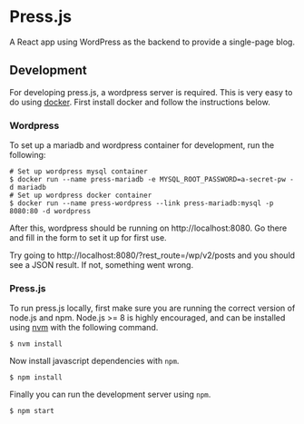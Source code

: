 # Press.js
A React app using WordPress as the backend to provide a single-page blog.

## Development

For developing press.js, a wordpress server is required. This is very easy to do
using [docker][docker]. First install docker and follow the instructions below.

### Wordpress

To set up a mariadb and wordpress container for development, run the following:

    # Set up wordpress mysql container
    $ docker run --name press-mariadb -e MYSQL_ROOT_PASSWORD=a-secret-pw -d mariadb
    # Set up wordpress docker container
    $ docker run --name press-wordpress --link press-mariadb:mysql -p 8080:80 -d wordpress

After this, wordpress should be running on http://localhost:8080. Go there and
fill in the form to set it up for first use.

Try going to http://localhost:8080/?rest\_route=/wp/v2/posts and you should see
a JSON result. If not, something went wrong.

### Press.js

To run press.js locally, first make sure you are running the correct version of
node.js and npm. Node.js >= 8 is highly encouraged, and can be installed using
[nvm][nvm] with the following command.

    $ nvm install

Now install javascript dependencies with `npm`.

    $ npm install

Finally you can run the development server using `npm`.

    $ npm start

[docker]: https://docker.com/
[nvm]: https://github.com/creationix/nvm
